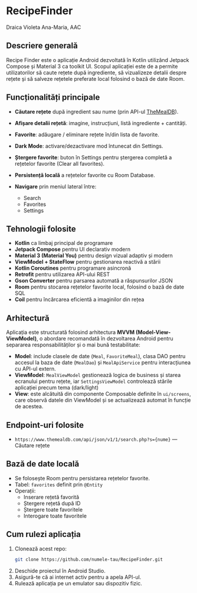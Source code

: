 # RecipeFinder

Draica Violeta Ana-Maria, AAC

## Descriere generală

Recipe Finder este o aplicație Android dezvoltată în Kotlin utilizând Jetpack Compose și Material 3 ca toolkit UI. Scopul aplicației este de a permite utilizatorilor să caute rețete după ingrediente, să vizualizeze detalii despre rețete și să salveze rețetele preferate local folosind o bază de date Room.

## Funcționalități principale

- **Căutare rețete** după ingredient sau nume (prin API-ul [TheMealDB](https://www.themealdb.com)).
- **Afișare detalii rețetă**: imagine, instrucțiuni, listă ingrediente + cantități.
- **Favorite**: adăugare / eliminare rețete în/din lista de favorite.
- **Dark Mode**: activare/dezactivare mod întunecat din Settings.
- **Ștergere favorite**: buton în Settings pentru ștergerea completă a rețetelor favorite (Clear all favorites).

- **Persistență locală** a rețetelor favorite cu Room Database.

- **Navigare** prin meniul lateral între:
  - Search
  - Favorites
  - Settings

## Tehnologii folosite

- **Kotlin** ca limbaj principal de programare
- **Jetpack Compose** pentru UI declarativ modern
- **Material 3 (Material You)** pentru design vizual adaptiv și modern
- **ViewModel + StateFlow** pentru gestionarea reactivă a stării
- **Kotlin Coroutines** pentru programare asincronă
- **Retrofit** pentru utilizarea API-ului REST
- **Gson Converter** pentru parsarea automată a răspunsurilor JSON
- **Room** pentru stocarea rețetelor favorite local, folosind o bază de date SQL
- **Coil** pentru încărcarea eficientă a imaginilor din rețea

## Arhitectură

Aplicația este structurată folosind arhitectura **MVVM (Model-View-ViewModel)**, o abordare recomandată în dezvoltarea Android pentru separarea responsabilităților și o mai bună testabilitate:

- **Model**: include clasele de date (`Meal`, `FavoriteMeal`), clasa DAO pentru accesul la baza de date (`MealDao`) și `MealApiService` pentru interacțiunea cu API-ul extern.
- **ViewModel**: `MealViewModel` gestionează logica de business și starea ecranului pentru rețete, iar `SettingsViewModel` controlează stările aplicației precum tema (dark/light)
- **View**: este alcătuită din componente Composable definite în `ui/screens`, care observă datele din ViewModel și se actualizează automat în funcție de acestea.

## Endpoint-uri folosite

- `https://www.themealdb.com/api/json/v1/1/search.php?s={nume}` — Căutare rețete

## Bază de date locală

- Se folosește Room pentru persistarea rețetelor favorite.
- Tabel: `favorites` definit prin `@Entity`
- Operații:
  - Inserare rețetă favorită
  - Ștergere rețetă după ID
  - Ștergere toate favoritele
  - Interogare toate favoritele

## Cum rulezi aplicația

1. Clonează acest repo:
   ```bash
   git clone https://github.com/numele-tau/RecipeFinder.git
   ```
2. Deschide proiectul în Android Studio.
3. Asigură-te că ai internet activ pentru a apela API-ul.
4. Rulează aplicația pe un emulator sau dispozitiv fizic.
